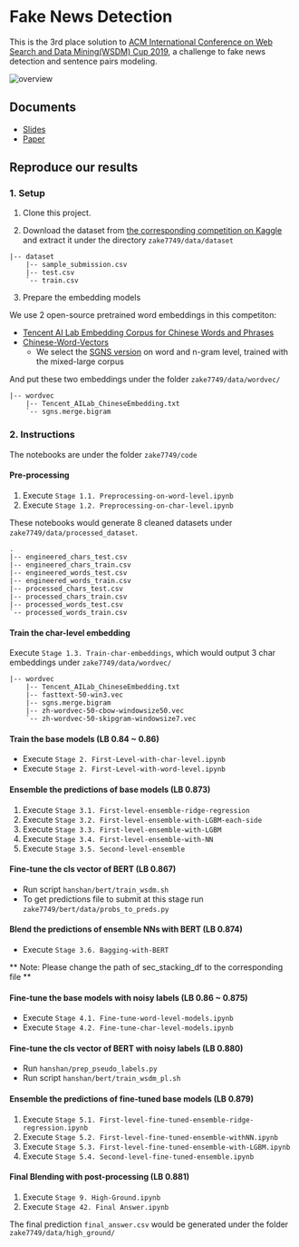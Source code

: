 # Fake News Detection

This is the 3rd place solution to [ACM International Conference on Web Search and Data Mining(WSDM) Cup 2019](http://www.wsdm-conference.org/2019/), a challenge to fake news detection and sentence pairs modeling.

![overview](https://i.imgur.com/ogtczpA.png)

## Documents

* [Slides](https://docs.google.com/presentation/d/1RFKX6dJT4-MdwvKA2gglTXy1VJumkVDHU-USJpGDllc/edit?usp=sharing)
* [Paper](https://arxiv.org/pdf/1907.07347.pdf)

## Reproduce our results

### 1. Setup

1. Clone this project.

2. Download the dataset from [the corresponding competition on Kaggle](https://www.kaggle.com/c/fake-news-pair-classification-challenge/data) and extract it under the directory `zake7749/data/dataset`

```
|-- dataset
    |-- sample_submission.csv
    |-- test.csv
    `-- train.csv
```

3. Prepare the embedding models

We use 2 open-source pretrained word embeddings in this competiton:

* [Tencent AI Lab Embedding Corpus for Chinese Words and Phrases](https://ai.tencent.com/ailab/nlp/embedding.html)
* [Chinese-Word-Vectors](https://github.com/Embedding/Chinese-Word-Vectors)
    * We select the [SGNS version](https://pan.baidu.com/s/1oJol-GaRMk4-8Ejpzxo6Gw) on word and n-gram level, trained with the mixed-large corpus

And put these two embeddings under the folder `zake7749/data/wordvec/`

```
|-- wordvec
    |-- Tencent_AILab_ChineseEmbedding.txt
    `-- sgns.merge.bigram
```

### 2. Instructions

The notebooks are under the folder `zake7749/code`

#### Pre-processing

1. Execute `Stage 1.1. Preprocessing-on-word-level.ipynb`
2. Execute `Stage 1.2. Preprocessing-on-char-level.ipynb`

These notebooks would generate 8 cleaned datasets under `zake7749/data/processed_dataset`. 

```
.
|-- engineered_chars_test.csv
|-- engineered_chars_train.csv
|-- engineered_words_test.csv
|-- engineered_words_train.csv
|-- processed_chars_test.csv
|-- processed_chars_train.csv
|-- processed_words_test.csv
`-- processed_words_train.csv

```

#### Train the char-level embedding

Execute `Stage 1.3. Train-char-embeddings`, which would output 3 char embeddings under `zake7749/data/wordvec/`

```
|-- wordvec
    |-- Tencent_AILab_ChineseEmbedding.txt
    |-- fasttext-50-win3.vec
    |-- sgns.merge.bigram
    |-- zh-wordvec-50-cbow-windowsize50.vec
    `-- zh-wordvec-50-skipgram-windowsize7.vec
```

#### Train the base models (LB 0.84 ~ 0.86)

* Execute `Stage 2. First-Level-with-char-level.ipynb`
* Execute `Stage 2. First-Level-with-word-level.ipynb`

#### Ensemble the predictions of base models (LB 0.873)

1. Execute `Stage 3.1. First-level-ensemble-ridge-regression`
2. Execute `Stage 3.2. First-level-ensemble-with-LGBM-each-side`
3. Execute `Stage 3.3. First-level-ensemble-with-LGBM`
4. Execute `Stage 3.4. First-level-ensemble-with-NN`
5. Execute `Stage 3.5. Second-level-ensemble`

#### Fine-tune the cls vector of BERT (LB 0.867)

* Run script `hanshan/bert/train_wsdm.sh`
* To get predictions file to submit at this stage run `zake7749/bert/data/probs_to_preds.py`

#### Blend the predictions of ensemble NNs with BERT (LB 0.874)

* Execute `Stage 3.6. Bagging-with-BERT`

** Note: Please change the path of sec_stacking_df to the corresponding file **

#### Fine-tune the base models with noisy labels (LB 0.86 ~ 0.875)

* Execute `Stage 4.1. Fine-tune-word-level-models.ipynb`
* Execute `Stage 4.2. Fine-tune-char-level-models.ipynb`

#### Fine-tune the cls vector of BERT with noisy labels (LB 0.880)

* Run `hanshan/prep_pseudo_labels.py`
* Run script `hanshan/bert/train_wsdm_pl.sh`

#### Ensemble the predictions of fine-tuned base models (LB 0.879)

1. Execute `Stage 5.1. First-level-fine-tuned-ensemble-ridge-regression.ipynb`
2. Execute `Stage 5.2. First-level-fine-tuned-ensemble-withNN.ipynb`
3. Execute `Stage 5.3. First-level-fine-tuned-ensemble-with-LGBM.ipynb`
4. Execute `Stage 5.4. Second-level-fine-tuned-ensemble.ipynb`

#### Final Blending with post-processing (LB 0.881)

1. Execute `Stage 9. High-Ground.ipynb`
2. Execute `Stage 42. Final Answer.ipynb`

The final prediction `final_answer.csv` would be generated under the folder `zake7749/data/high_ground/`
